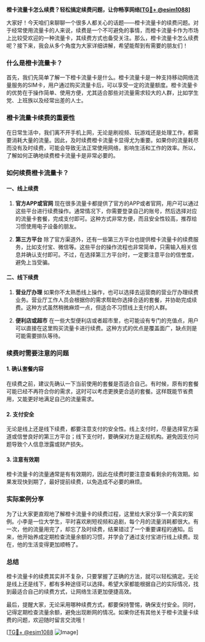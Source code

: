 **橙卡流量卡怎么续费？轻松搞定续费问题，让你畅享网络[[TG💪+ @esim1088](https://t.me/s/esim1088)]**

大家好！今天咱们来聊聊一个很多人都关心的话题——橙卡流量卡的续费问题。对于经常使用流量卡的人来说，续费是一个不可避免的事情，而橙卡流量卡作为市场上比较受欢迎的一种流量卡，其续费方式也备受关注。那么，橙卡流量卡怎么续费呢？接下来，我会从多个角度为大家详细讲解，希望能帮到有需要的朋友们！

### 什么是橙卡流量卡？

首先，我们先简单了解一下橙卡流量卡是什么。橙卡流量卡是一种支持移动网络流量服务的SIM卡，用户通过购买流量卡后，可以享受一定的流量额度。橙卡流量卡的优势在于操作简单、使用方便，尤其适合那些对流量需求较大的人群，比如学生党、上班族以及经常出差的人士。

### 橙卡流量卡续费的重要性

在日常生活中，我们离不开手机上网，无论是刷视频、玩游戏还是处理工作，都需要消耗大量的流量。因此，及时续费橙卡流量卡显得尤为重要。如果你的流量耗尽而没有及时续费，可能会导致无法正常使用网络，影响生活和工作的效率。所以，了解如何正确地续费橙卡流量卡是非常必要的。

### 如何续费橙卡流量卡？

#### 一、线上续费

1. **官方APP或官网**
   现在很多流量卡都提供了官方的APP或者官网，用户可以通过这些平台进行续费操作。通常情况下，你需要登录自己的账号，然后选择对应的流量卡套餐，完成支付即可。这种方式非常方便，而且安全性较高，推荐给习惯使用电子设备的朋友。

2. **第三方平台**
   除了官方渠道外，还有一些第三方平台也提供橙卡流量卡的续费服务，比如支付宝、微信等。这些平台的操作流程也非常简单，只需输入相关信息并确认支付即可。不过，在选择第三方平台时，一定要注意平台的信誉度，避免上当受骗。

#### 二、线下续费

1. **营业厅办理**
   如果你不太熟悉线上操作，也可以选择去运营商的营业厅办理续费业务。营业厅工作人员会根据你的需求帮助你选择合适的套餐，并协助完成续费。这种方式虽然稍微麻烦一点，但适合不习惯线上支付的人群。

2. **便利店或超市**
   在一些大型便利店或者超市里，也可能设有专门的充值点，用户可以直接在这里购买流量卡进行续费。这种方式的优点是覆盖面广，缺点则是可能需要排队等待。

### 续费时需要注意的问题

#### 1. 确认套餐内容
在续费之前，建议先确认一下当前使用的套餐是否适合自己。有时候，原有的套餐可能已经不再符合你的需求，这时可以考虑更换更合适的套餐。这样既能节省费用，又能更好地满足自己的流量需求。

#### 2. 支付安全
无论是线上还是线下续费，都要注意支付的安全性。线上支付时，尽量选择官方渠道或信誉良好的第三方平台；线下支付时，要确保对方是正规机构。避免因支付问题导致个人信息泄露或财产损失。

#### 3. 注意有效期
橙卡流量卡的流量通常是有有效期的，因此在续费时要注意查看剩余的有效期。如果发现快到期了，最好提前续费，以免造成不必要的麻烦。

### 实际案例分享

为了让大家更直观地了解橙卡流量卡的续费过程，这里给大家分享一个真实的案例。小李是一位大学生，平时喜欢刷短视频和追剧，每个月的流量消耗都很大。有一次，他的流量用完了，却忘了及时续费，结果错过了一个重要课程的通知。后来，他开始养成定期检查流量余额的习惯，并学会了通过支付宝进行线上续费。现在，他的生活变得更加顺畅了。

### 总结

橙卡流量卡的续费其实并不复杂，只要掌握了正确的方法，就可以轻松搞定。无论是线上还是线下，都有多种途径可以选择。希望大家都能根据自己的实际情况，找到最适合自己的续费方式，让网络生活更加便捷高效。

最后，提醒大家，无论采用哪种续费方式，都要保持警惕，确保支付安全。同时，记得定期检查流量余额，避免出现断网的情况。如果你还有其他关于橙卡流量卡续费的问题，欢迎随时留言交流哦！

[[TG💪+ @esim1088](https://t.me/s/esim1088) ![Image](https://i.postimg.cc/4NQfJmqS/Snipaste-2025-05-13-00-14-12.png)]